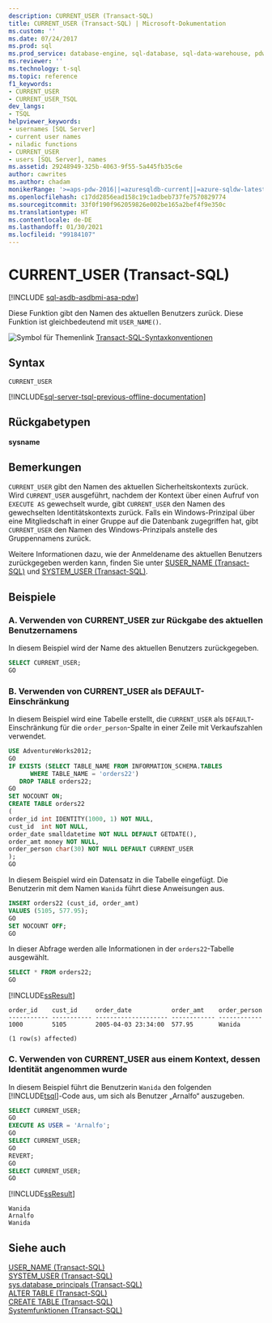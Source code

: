 ```yaml
---
description: CURRENT_USER (Transact-SQL)
title: CURRENT_USER (Transact-SQL) | Microsoft-Dokumentation
ms.custom: ''
ms.date: 07/24/2017
ms.prod: sql
ms.prod_service: database-engine, sql-database, sql-data-warehouse, pdw
ms.reviewer: ''
ms.technology: t-sql
ms.topic: reference
f1_keywords:
- CURRENT_USER
- CURRENT_USER_TSQL
dev_langs:
- TSQL
helpviewer_keywords:
- usernames [SQL Server]
- current user names
- niladic functions
- CURRENT_USER
- users [SQL Server], names
ms.assetid: 29248949-325b-4063-9f55-5a445fb35c6e
author: cawrites
ms.author: chadam
monikerRange: '>=aps-pdw-2016||=azuresqldb-current||=azure-sqldw-latest||>=sql-server-2016||>=sql-server-linux-2017||=azuresqldb-mi-current'
ms.openlocfilehash: c17dd2856ead158c19c1adbeb737fe7570829774
ms.sourcegitcommit: 33f0f190f962059826e002be165a2bef4f9e350c
ms.translationtype: HT
ms.contentlocale: de-DE
ms.lasthandoff: 01/30/2021
ms.locfileid: "99184107"
---
```

# <a name="current_user-transact-sql"></a>CURRENT_USER (Transact-SQL)
[!INCLUDE [sql-asdb-asdbmi-asa-pdw](../../includes/applies-to-version/sql-asdb-asdbmi-asa-pdw.md)]

Diese Funktion gibt den Namen des aktuellen Benutzers zurück. Diese Funktion ist gleichbedeutend mit `USER_NAME()`.
  
![Symbol für Themenlink](../../database-engine/configure-windows/media/topic-link.gif "Symbol für Themenlink") [Transact-SQL-Syntaxkonventionen](../../t-sql/language-elements/transact-sql-syntax-conventions-transact-sql.md)
  
## <a name="syntax"></a>Syntax  
  
```syntaxsql
CURRENT_USER  
```  

[!INCLUDE[sql-server-tsql-previous-offline-documentation](../../includes/sql-server-tsql-previous-offline-documentation.md)]

## <a name="return-types"></a>Rückgabetypen
**sysname**
  
## <a name="remarks"></a>Bemerkungen  
`CURRENT_USER` gibt den Namen des aktuellen Sicherheitskontexts zurück. Wird `CURRENT_USER` ausgeführt, nachdem der Kontext über einen Aufruf von `EXECUTE AS` gewechselt wurde, gibt `CURRENT_USER` den Namen des gewechselten Identitätskontexts zurück. Falls ein Windows-Prinzipal über eine Mitgliedschaft in einer Gruppe auf die Datenbank zugegriffen hat, gibt `CURRENT_USER` den Namen des Windows-Prinzipals anstelle des Gruppennamens zurück.
  
Weitere Informationen dazu, wie der Anmeldename des aktuellen Benutzers zurückgegeben werden kann, finden Sie unter [SUSER_NAME &#40;Transact-SQL&#41;](../../t-sql/functions/suser-name-transact-sql.md) und [SYSTEM_USER &#40;Transact-SQL&#41;](../../t-sql/functions/system-user-transact-sql.md).
  
## <a name="examples"></a>Beispiele  
  
### <a name="a-using-current_user-to-return-the-current-user-name"></a>A. Verwenden von CURRENT_USER zur Rückgabe des aktuellen Benutzernamens  
In diesem Beispiel wird der Name des aktuellen Benutzers zurückgegeben.
  
```sql
SELECT CURRENT_USER;  
GO  
```  
  
### <a name="b-using-current_user-as-a-default-constraint"></a>B. Verwenden von CURRENT_USER als DEFAULT-Einschränkung  
In diesem Beispiel wird eine Tabelle erstellt, die `CURRENT_USER` als `DEFAULT`-Einschränkung für die `order_person`-Spalte in einer Zeile mit Verkaufszahlen verwendet.
  
```sql
USE AdventureWorks2012;  
GO  
IF EXISTS (SELECT TABLE_NAME FROM INFORMATION_SCHEMA.TABLES  
      WHERE TABLE_NAME = 'orders22')  
   DROP TABLE orders22;  
GO  
SET NOCOUNT ON;  
CREATE TABLE orders22  
(  
order_id int IDENTITY(1000, 1) NOT NULL,
cust_id  int NOT NULL,
order_date smalldatetime NOT NULL DEFAULT GETDATE(),
order_amt money NOT NULL,
order_person char(30) NOT NULL DEFAULT CURRENT_USER
);  
GO  
```  
  
In diesem Beispiel wird ein Datensatz in die Tabelle eingefügt. Die Benutzerin mit dem Namen `Wanida` führt diese Anweisungen aus.
  
```sql
INSERT orders22 (cust_id, order_amt)  
VALUES (5105, 577.95);  
GO  
SET NOCOUNT OFF;  
GO  
```  
  
In dieser Abfrage werden alle Informationen in der `orders22`-Tabelle ausgewählt.
  
```sql
SELECT * FROM orders22;  
GO  
```  
  
[!INCLUDE[ssResult](../../includes/ssresult-md.md)]
  
```
order_id    cust_id     order_date           order_amt    order_person
----------- ----------- -------------------- ------------ ------------
1000        5105        2005-04-03 23:34:00  577.95       Wanida
  
(1 row(s) affected)
```
  
### <a name="c-using-current_user-from-an-impersonated-context"></a>C. Verwenden von CURRENT_USER aus einem Kontext, dessen Identität angenommen wurde  
In diesem Beispiel führt die Benutzerin `Wanida` den folgenden [!INCLUDE[tsql](../../includes/tsql-md.md)]-Code aus, um sich als Benutzer „Arnalfo“ auszugeben.
  
```sql
SELECT CURRENT_USER;  
GO  
EXECUTE AS USER = 'Arnalfo';  
GO  
SELECT CURRENT_USER;  
GO  
REVERT;  
GO  
SELECT CURRENT_USER;  
GO  
```  
  
[!INCLUDE[ssResult](../../includes/ssresult-md.md)]
  
```
Wanida
Arnalfo
Wanida
```
  
## <a name="see-also"></a>Siehe auch
[USER_NAME &#40;Transact-SQL&#41;](../../t-sql/functions/user-name-transact-sql.md)  
[SYSTEM_USER &#40;Transact-SQL&#41;](../../t-sql/functions/system-user-transact-sql.md)  
[sys.database_principals &#40;Transact-SQL&#41;](../../relational-databases/system-catalog-views/sys-database-principals-transact-sql.md)  
[ALTER TABLE &#40;Transact-SQL&#41;](../../t-sql/statements/alter-table-transact-sql.md)  
[CREATE TABLE &#40;Transact-SQL&#41;](../../t-sql/statements/create-table-transact-sql.md)  
[Systemfunktionen &#40;Transact-SQL&#41;](../../relational-databases/system-functions/system-functions-category-transact-sql.md)
  
  

